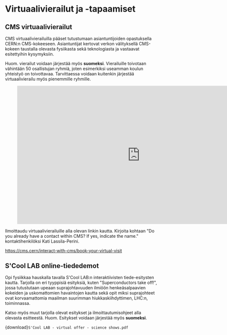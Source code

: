 # Virtuaalivierailut ja -tapaamiset

## CMS virtuaalivierailut

CMS virtuaalivierailuilla pääset tutustumaan asiantuntijoiden opastuksella CERN:n CMS-kokeeseen.
Asiantuntijat kertovat verkon välityksellä CMS-kokeen taustalla olevasta fysiikasta sekä teknologiasta ja vastaavat esitettyihin kysymyksiin.

Huom. vierailut voidaan järjestää myös **suomeksi**. Vierailuille toivotaan vähintään 50 osallistujan ryhmiä, joten esimerkiksi useamman koulun yhteistyö on toivottavaa. Tarvittaessa voidaan kuitenkin järjestää virtuaalivierailu myös pienemmille ryhmille.

<figure class="video_container">
  <iframe width="808" height="454.5" src="https://www.youtube.com/embed/uvgb-GQorWE" frameborder="0" allow="accelerometer; autoplay; clipboard-write; encrypted-media; gyroscope; picture-in-picture" allowfullscreen></iframe>
</figure>

Ilmoittaudu virtuaalivierailuille alla olevan linkin kautta. Kirjoita kohtaan "Do you already have a contact within CMS? If yes, indicate the name." kontaktihenkilöksi Kati Lassila-Perini.

<a href="https://cms.cern/interact-with-cms/book-your-virtual-visit" target="_blank">https://cms.cern/interact-with-cms/book-your-virtual-visit</a>

## S'Cool LAB online-tiededemot

Opi fysiikkaa hauskalla tavalla S'Cool LAB:n interaktiivisten tiede-esitysten kautta.
Tarjolla on eri tyyppisiä esityksiä, kuten "Superconductors take off!", jossa tutustutaan upeaan suprajohtavuuden ilmiöön henkeäsalpaavien kokeiden ja uskomattomien havaintojen kautta sekä opit miksi suprajohteet ovat korvaamattomia maailman suurimman hiukkaskiihdyttimen, LHC:n, toiminnassa.

Katso myös muut tarjolla olevat esitykset ja ilmoittautumisohjeet alla olevasta esitteestä. Huom. Esitykset voidaan järjestää myös **suomeksi**.

{download}`S'Cool LAB - virtual offer - science shows.pdf`
